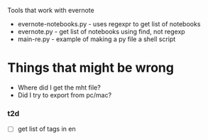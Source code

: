 Tools that work with evernote
* evernote-notebooks.py - uses regexpr to get list of notebooks
* evernote.py - get list of notebooks using find, not regexp
* main-re.py - example of making a py file a shell script
# Things that might be wrong
- Where did I get the mht file?
- Did I try to export from pc/mac?

### t2d
- [ ] get list of tags in en
